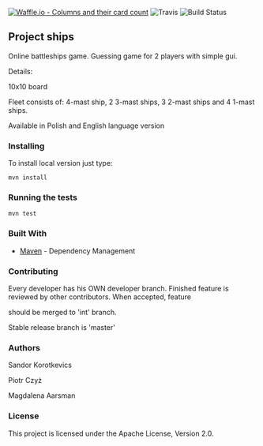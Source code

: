 [![Waffle.io - Columns and their card count](https://badge.waffle.io/korotkevics/ships.svg?columns=all)](https://waffle.io/korotkevics/ships)
![Travis](https://travis-ci.org/korotkevics/ships.svg?branch=int)
![Build Status](https://travis-ci.org/korotkevics/ships.svg?branch=int)

## Project ships

Online battleships game. Guessing game for 2 players with simple gui.

Details:

10x10 board

Fleet consists of: 4-mast ship, 2 3-mast ships, 3 2-mast ships and 4 1-mast ships.

Available in Polish and English language version



### Installing

To install local version just type: 
    
    mvn install



### Running the tests

    mvn test



### Built With

* [Maven](https://maven.apache.org/) - Dependency Management



### Contributing

Every developer has his OWN developer branch. Finished feature is reviewed by other contributors. When accepted, feature

should be merged to 'int' branch.

Stable release branch is 'master'



### Authors

Sandor Korotkevics

Piotr Czyż

Magdalena Aarsman



### License

This project is licensed under the Apache License, Version 2.0.
